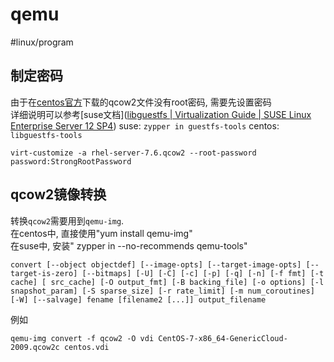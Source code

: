 # qemu
#linux/program 

## 制定密码
由于在[centos官方](http://cloud.centos.org/centos)下载的qcow2文件没有root密码, 需要先设置密码<br>
详细说明可以参考[suse文档]([libguestfs | Virtualization Guide | SUSE Linux Enterprise Server 12 SP4](https://documentation.suse.com/sles/12-SP4/html/SLES-all/chap-guestfs.html))
suse: `zypper in guestfs-tools`
centos: `libguestfs-tools`
```shell
virt-customize -a rhel-server-7.6.qcow2 --root-password password:StrongRootPassword
```

## qcow2镜像转换

转换`qcow2`需要用到`qemu-img`.</br>
在centos中, 直接使用"yum install qemu-img"<br>
在suse中, 安装" zypper in --no-recommends qemu-tools"

```shell
convert [--object objectdef] [--image-opts] [--target-image-opts] [--target-is-zero] [--bitmaps] [-U] [-C] [-c] [-p] [-q] [-n] [-f fmt] [-t cache] [ src_cache] [-O output_fmt] [-B backing_file] [-o options] [-l snapshot_param] [-S sparse_size] [-r rate_limit] [-m num_coroutines] [-W] [--salvage] fename [filename2 [...]] output_filename
```

例如
```shell
qemu-img convert -f qcow2 -O vdi CentOS-7-x86_64-GenericCloud-2009.qcow2c centos.vdi
```

